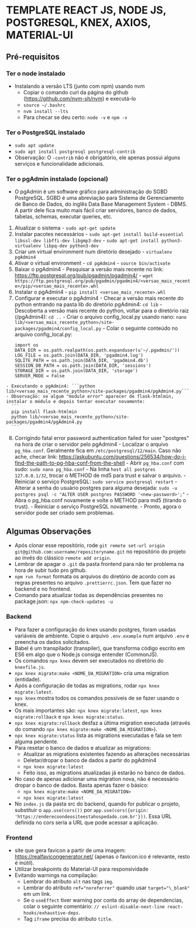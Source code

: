 # TEMPLATE REACT JS, NODE JS, POSTGRESQL, KNEX, AXIOS, MATERIAL-UI

## Pré-requisitos

### Ter o node instalado
  - Instalando a versão LTS (junto com npm) usando nvm
    - Copiar o comando curl da página do github (https://github.com/nvm-sh/nvm) e executá-lo
    - ```source ~/.bashrc```
    - ```nvm install --lts```
    - Para checar se deu certo: ```node -v``` e ```npm -v```

### Ter o PostgreSQL instalado
  - ```sudo apt update```
  - ```sudo apt install postgresql postgresql-contrib```
  - Observação: O ```-contrib``` não é obrigatório, ele apenas possui alguns serviços e funcionalidade adicionais.

### Ter o pgAdmin instalado (opcional)
  - O pgAdmin é um software gráfico para administração do SGBD PostgreSQL. SGBD é uma abreviação para Sistema de Gerenciamento de Banco de Dados, do inglês Data Base Management System - DBMS. A partir dele fica muito mais fácil criar servidores, banco de dados, tabelas, schemas, executar queries, etc.
  1. Atualizar o sistema
    - ```sudo apt-get update```
  2. Instalar pacotes necessários
    - ```sudo apt-get install build-essential libssl-dev libffi-dev libgmp3-dev```
    - ```sudo apt-get install python3-virtualenv libpq-dev python3-dev```
  3. Criar um virtual environment num diretório desejado
    - ```virtualenv pgAdmin4```
  4. Ativar o virtual environment
    - ```cd pgAdmin4```
    - ```source bin/activate```
  5. Baixar o pgAdmin4
    - Pesquisar a versão mais recente no link: https://ftp.postgresql.org/pub/pgadmin/pgadmin4/
    - ```wget https://ftp.postgresql.org/pub/pgadmin/pgadmin4/<versao_mais_recente>/pip/<versao_mais_recente>.whl```
  6. Instalar o pgAdmin4
    - ```pip install <versao_mais_recente>.whl```
  7. Configurar e executar o pgAdmin4
    - Checar a versão mais recente do python entrando na pasta lib do diretório pgAdmin4: ```cd lib```
    - Descoberta a versão mais recente do python, voltar para o diretório raiz (/pgAdmin4): ```cd ..```
    - Criar o arquivo config_local.py usando nano: ```nano lib/<versao_mais_recente_python>/site-packages/pgadmin4/config_local.py```
    - Colar o seguinte conteúdo no arquivo config_local.py:
      ```
      import os
      DATA_DIR = os.path.realpath(os.path.expanduser(u'~/.pgadmin/'))
      LOG_FILE = os.path.join(DATA_DIR, 'pgadmin4.log')
      SQLITE_PATH = os.path.join(DATA_DIR, 'pgadmin4.db')
      SESSION_DB_PATH = os.path.join(DATA_DIR, 'sessions')
      STORAGE_DIR = os.path.join(DATA_DIR, 'storage')
      SERVER_MODE = False
      ```
    - Executando o pgAdmin4: ```python lib/<versao_mais_recente_python>/site-packages/pgadmin4/pgAdmin4.py```
    - Observação: se algum "module error" aparecer de flask-htmlmin, instalar o módulo e depois tentar executar novamente:
      ```
      pip install flask-htmlmin
      python lib/<versao_mais_recente_python>/site-packages/pgadmin4/pgAdmin4.py
      ```
  8. Corrigindo fatal error password authentication failed for user "postgres" na hora de criar o servidor pelo pgAdmin4
    - Localizar o arquivo ```pg_hba.conf```. Geralmente fica em ```/etc/postgresql/12/main```. Caso não ache, checar link: https://askubuntu.com/questions/256534/how-do-i-find-the-path-to-pg-hba-conf-from-the-shell
    - Abrir ```pg_hba.conf``` com sudo: ```sudo nano pg_hba.conf```
    - Na linha ```host all postgres 127.0.0.1/32```, trocar o METHOD de md5 para trust e salvar o arquivo.
    - Reiniciar o serviço PostgreSQL: ```sudo service postgresql restart```
    - Alterar a senha do usuário postgres para alguma desejada: ```sudo -u postgres psql -c "ALTER USER postgres PASSWORD '<new-password>';"```
    - Abra o pg_hba.conf novamente e volte o METHOD para md5 (tirando o trust).
    - Reiniciar o serviço PostgreSQL novamente.
    - Pronto, agora o servidor pode ser criado sem problemas.

## Algumas Observações
  - Após clonar esse repositório, rode ```git remote set-url origin git@github.com:username/repositoryname.git``` no repositório do projeto ao invés do clássico ```remote add origin```.
  - Lembrar de apagar o ```.git``` da pasta frontend para não ter problema na hora de subir tudo pro github.
  - ```npm run format``` formata os arquivos do diretório de acordo com as regras presentes no arquivo ```.prettierrc.json```. Tem que fazer no backend e no frontend.
  - Comando para atualizar todas as dependências presentes no package.json: ```npx npm-check-updates -u```
### Backend
  - Para fazer a configuração do knex usando postgres, foram usadas variáveis de ambiente. Copie o arquivo ```.env.example``` num arquivo ```.env``` e preencha os dados solicitados.
  - Babel é um transpilador (transpiler), que transforma código escrito em ES6 em algo que o Node.js consiga entender (CommonJS).
  - Os comandos ```npx knex``` devem ser executados no diretório do ```knexfile.js```.
  - ```npx knex migrate:make <NOME_DA_MIGRATION>``` cria uma migration (entidade).
  - Após a configuração de todas as migrations, rodar ```npx knex migrate:latest```.
  - ```npx knex``` mostra todos os comandos possíveis de se fazer usando o knex.
  - Os mais importantes são: ```npx knex migrate:latest```, ```npx knex migrate:rollback``` e ```npx knex migrate:status```.
  - ```npx knex migrate:rollback``` desfaz a última migration executada (através do comando ```npx knex migrate:make <NOME_DA_MIGRATION>```).
  - ```npx knex migrate:status``` lista as migrations executadas e fala se tem alguma pendente.
  - Para resetar o banco de dados e atualizar as migrations:
    - Atualizar as migrations existentes fazendo as alterações necessárias
    - Deletar/dropar o banco de dados a partir do pgAdmin4
    - ```npx knex migrate:latest```
    - Feito isso, as migrations atualizadas já estarão no banco de dados.
  - No caso de apenas adicionar uma migration nova, não é necessário dropar o banco de dados. Basta apenas fazer o básico:
    - ```npx knex migrate:make <NOME_DA_MIGRATION>```
    - ```npx knex migrate:latest```
  - No ```index.js``` da pasta src do backend, quando for publicar o projeto, substituir o ```app.use(cors())``` por ```app.use(cors({origin: 'https://enderecoondeositeestahospedado.com.br'}))```. Essa URL definida no cors seria a URL que pode acessar a aplicação.
  
### Frontend
  - site que gera favicon a partir de uma imagem: https://realfavicongenerator.net/ (apenas o favicon.ico é relevante, resto é inútil).
  - Utilizar breakpoints do Material-UI para responsividade
  - Evitando warnings na compilação:
    - Lembrar do atributo ```alt``` nas tags ```img```.
    - Lembrar do atributo ```ref="noreferrer"``` quando usar ```target="\_blank"``` em um link.
    - Se o ```useEffect``` tiver warning por conta do array de dependencias, colar o seguinte comentário: ```// eslint-disable-next-line react-hooks/exhaustive-deps```.
    - Tag ```iframe``` precisa do atributo ```title```.
